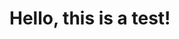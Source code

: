 <!DOCTYPE HTML>
<html>
<body>
</body>
<head>
</head>
<body>
  <h1>Hello, this is a test!</h1>
</body>
</html>
